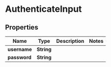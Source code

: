 

# AuthenticateInput

## Properties

Name | Type | Description | Notes
------------ | ------------- | ------------- | -------------
**username** | **String** |  | 
**password** | **String** |  | 




